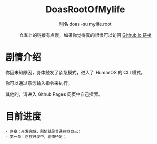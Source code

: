 <div align="center">
  <h1>DoasRootOfMylife</h1>
  <p>别名 doas -su mylife.root</p>
  <p>仓库上的链接有点慢，如果你觉得真的很慢可以访问 <a href="https://bl-bluelighting.github.io/DoasRootOfMyLife">Github.io 链接</a></p>
</div>

# 剧情介绍
你因未知原因，身体触发了紧急模式，进入了 HumanOS 的 CLI 模式。

你可以通过意念输入指令来执行。

其他的，请进入 Github Pages 网页中自己探索。

# 目前进度
    - 序章：开发完成，剧情就是普通拯救自己；
    - 第一章：正在开发中，剧情待定；

